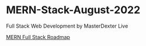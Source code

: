 # MERN-Stack-August-2022
Full Stack Web Development by MasterDexter Live

<a href="https://github.com/hemansnation/MERN-Stack-Roadmap-2022">MERN Full Stack Roadmap </a>
